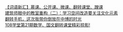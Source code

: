   
[【词语新汇】慕课、公开课、微课、翻转课堂、蹭课](http://www.dianyue.me/archives/287/57n6bsa4uttczbd5/)  
[建筑师眼中的教室重构（二）：学习空间改造要关注文化元素](http://www.dianyue.me/archives/913/5ighmlkiv0gi70ic/)  
[翻转手机，这次我带你倒放在中博的时光](http://www.dianyue.me/archives/764/ktj4lalmij6g3upw/)  
[108学堂第21期数学、国文翻转课堂精彩掠影!](http://www.dianyue.me/archives/596/6y6w7t1u3f6ntsom/)